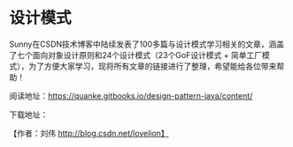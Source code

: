 # 设计模式

Sunny在CSDN技术博客中陆续发表了100多篇与设计模式学习相关的文章，涵盖了七个面向对象设计原则和24个设计模式（23个GoF设计模式 +  简单工厂模式），为了方便大家学习，现将所有文章的链接进行了整理，希望能给各位带来帮助！


阅读地址：https://quanke.gitbooks.io/design-pattern-java/content/

下载地址：


【作者：刘伟  http://blog.csdn.net/lovelion】